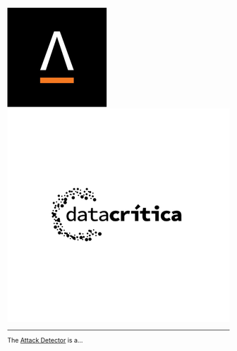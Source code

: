 [![Abraji](img/abraji_logo.png)](https://www.abraji.org.br/)
[![Data Crítica](img/Logo-Data-Critica.png)](https://datacritica.org/)

----
 The [Attack Detector](https://attackdetector.herokuapp.com/) is a...
